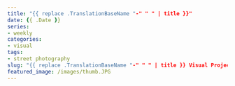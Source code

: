 ```yaml
---
title: "{{ replace .TranslationBaseName "-" " " | title }}"
date: {{ .Date }}
series:
- weekly
categories:
- visual
tags:
- street photography
slug: "{{ replace .TranslationBaseName "-" " " | title }} Visual Project"
featured_image: /images/thumb.JPG
---
```


<!--more-->
<!--toc-->

